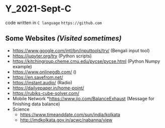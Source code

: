 # Y_2021-Sept-C
code written in `C language`
`https://github.com`

## Some Websites _(Visited sometimes)_
- https://www.google.com/intl/bn/inputtools/try/  (Bengali input tool)
- https://jupyter.org/try (Python scripts)
- https://kitchingroup.cheme.cmu.edu/pycse/pycse.html (Python Numpy example)
- https://www.onlinegdb.com/  ()
- https://en.savefrom.net/  
- https://instant.audio/  (Radio)
- https://dailyepaper.in/home-point/
- https://rubiks-cube-solver.com/
- Mobile Network
    *https://www.jio.com/BalanceExhaust (Message for finishing data balance)
- Science
  * https://www.timeanddate.com/sun/india/kolkata
  * http://imdkolkata.gov.in/acwc/nabanna/view

